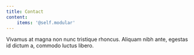 ```yaml
---
title: Contact
content:
    items: '@self.modular'
---
```


Vivamus at magna non nunc tristique rhoncus. Aliquam nibh ante, egestas id dictum a, commodo luctus libero.
